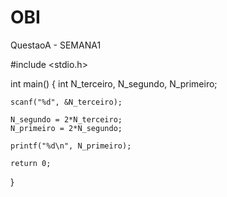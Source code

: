 # OBI
QuestaoA - SEMANA1


#include <stdio.h>
 
int main() {
    int N_terceiro, N_segundo, N_primeiro;
    
    scanf("%d", &N_terceiro);
    
    N_segundo = 2*N_terceiro;
    N_primeiro = 2*N_segundo;
    
    printf("%d\n", N_primeiro);
 
    return 0;
}
